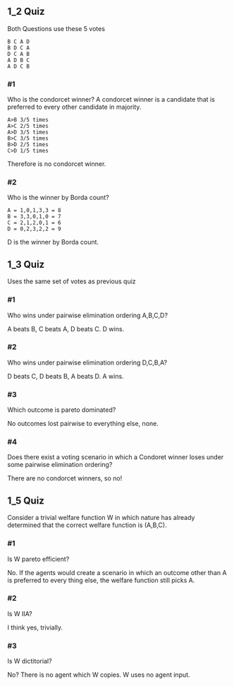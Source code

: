 ## 1_2 Quiz

Both Questions use these 5 votes
```
B C A D
B D C A
D C A B
A D B C
A D C B
```

### #1

Who is the condorcet winner?
A condorcet winner is a candidate that is preferred to every other candidate in majority.
```
A>B 3/5 times
A>C 2/5 times
A>D 3/5 times
B>C 3/5 times
B>D 2/5 times
C>D 1/5 times
```
Therefore is no condorcet winner.

### #2

Who is the winner by Borda count?

```
A = 1,0,1,3,3 = 8
B = 3,3,0,1,0 = 7
C = 2,1,2,0,1 = 6
D = 0,2,3,2,2 = 9
```
D is the winner by Borda count.

## 1_3 Quiz

Uses the same set of votes as previous quiz

### #1

Who wins under pairwise elimination ordering A,B,C,D?

A beats B, C beats A, D beats C. D wins.

### #2

Who wins under pairwise elimination ordering D,C,B,A?

D beats C, D beats B, A beats D. A wins.

### #3

Which outcome is pareto dominated?

No outcomes lost pairwise to everything else, none.

### #4

Does there exist a voting scenario in which a Condoret winner loses under some pairwise elimination ordering?

There are no condorcet winners, so no!

## 1_5 Quiz

Consider a trivial welfare function W in which nature has already determined that the correct welfare function is (A,B,C). 

### #1

Is W pareto efficient?

No. If the agents would create a scenario in which an outcome other than A is preferred to every thing else, the welfare function still picks A.

### #2 

Is W IIA?

I think yes, trivially.

### #3

Is W dictitorial?

No? There is no agent which W copies. W uses no agent input.








